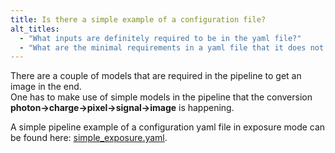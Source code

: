 ```yaml
---
title: Is there a simple example of a configuration file?
alt_titles:
  - "What inputs are definitely required to be in the yaml file?"
  - "What are the minimal requirements in a yaml file that it does not result in a blank image?"
---
```


There are a couple of models that are required in the pipeline to get an image in the end.  
One has to make use of simple models in the pipeline that the conversion **photon->charge->pixel->signal->image** is happening.

A simple pipeline example of a configuration yaml file in exposure mode can be found here: 
[simple_exposure.yaml](https://gitlab.com/esa/pyxel-data/-/blob/master/examples/exposure/simple_exposure.yaml).